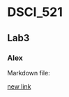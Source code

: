 # DSCI_521

## Lab3

### Alex

Markdown file:

[new link](https://furfurjohn.github.io/DSCI_521_lab3/)
